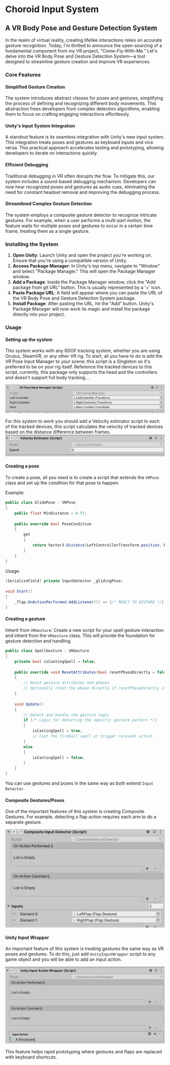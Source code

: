 # Choroid Input System
## A VR Body Pose and Gesture Detection System

In the realm of virtual reality, creating lifelike interactions relies on accurate gesture recognition. Today, I'm thrilled to announce the open-sourcing of a fundamental component from my VR project, "Come-Fly-With-Me." Let's delve into the VR Body Pose and Gesture Detection System—a tool designed to streamline gesture creation and improve VR experiences.

### Core Features

#### Simplified Gesture Creation
The system introduces abstract classes for poses and gestures, simplifying the process of defining and recognizing different body movements. This abstraction frees developers from complex detection algorithms, enabling them to focus on crafting engaging interactions effortlessly.

#### Unity's Input System Integration
A standout feature is its seamless integration with Unity's new input system. This integration treats poses and gestures as keyboard inputs and vice versa. This practical approach accelerates testing and prototyping, allowing developers to iterate on interactions quickly.

#### Efficient Debugging
Traditional debugging in VR often disrupts the flow. To mitigate this, our system includes a sound-based debugging mechanism. Developers can now hear recognized poses and gestures as audio cues, eliminating the need for constant headset removal and improving the debugging process.

#### Streamlined Complex Gesture Detection
The system employs a composite gesture detector to recognize intricate gestures. For example, when a user performs a multi-part motion, the feature waits for multiple poses and gestures to occur in a certain time frame, treating them as a single gesture.

### Installing the System

1. **Open Unity**: Launch Unity and open the project you're working on. Ensure that you're using a compatible version of Unity.
2. **Access Package Manager**: In Unity's top menu, navigate to "Window" and select "Package Manager." This will open the Package Manager window.
3. **Add a Package**: Inside the Package Manager window, click the "Add package from git URL" button. This is usually represented by a '+' icon.
4. **Paste Package URL**: A field will appear where you can paste the URL of the VR Body Pose and Gesture Detection System package.
5. **Install Package**: After pasting the URL, hit the "Add" button. Unity's Package Manager will now work its magic and install the package directly into your project.

### Usage

#### Setting up the system
This system works with any 6DOF tracking system, whether you are using Oculus, SteamVR, or any other VR rig. To start, all you have to do is add the VR Pose Input Manager to your scene; this script is a Singleton so it's preferred to be on your rig itself. Reference the tracked devices to this script, currently, this package only supports the head and the controllers and doesn't support full body tracking…

![image](https://raw.githubusercontent.com/rabeeqiblawi/Articles/master/choroid_input_system/1_HL2QWGYx6JSrrih5uPawUg.png)

For this system to work you should add a Velocity estimator script to each of the tracked devices, this script calculates the velocity of tracked devices based on the distance difference between frames.
![image](https://raw.githubusercontent.com/rabeeqiblawi/Articles/master/choroid_input_system/1_wA_tGkblA6RuqvjeB6ixQw.png)

#### Creating a pose
To create a pose, all you need is to create a script that extends the `VRPose` class and set up the condition for that pose to happen.

Example:
```csharp
public class GlidePose : VRPose
{
    public float MinDistance = 0.5f;

    public override bool PoseCondition
    {
        get
        {
            return Vector3.Distance(LeftControllerTransform.position, RightControllerTransform.position) > MinDistance;
        }
    }
}
```
Usage:
```csharp
[SerializeField] private InputDetector _glidingPose;

void Start()
{
    _flap.OnActionPerformed.AddListener(() => {/* REACT TO GESTURE */});
}
```

#### Creating a gesture
Inherit from `VRGesture`: Create a new script for your spell gesture interaction and inherit from the `VRGesture` class. This will provide the foundation for gesture detection and handling.

```csharp
public class SpellGesture : VRGesture
{
    private bool isCastingSpell = false;

    public override void ResetAttributes(bool resetPhaseDirectly = false)
    {
        // Reset gesture attributes and phases
        // Optionally reset the phase directly if resetPhaseDirectly is true
    }

    void Update()
    {
        // Detect and handle the gesture logic
        if (/* Logic for detecting the specific gesture pattern */)
        {
            isCastingSpell = true;
            // Cast the fireball spell or trigger relevant action
        }
        else
        {
            isCastingSpell = false;
        }
    }
}
```
You can use gestures and poses in the same way as both extend `Input Detector`.

#### Composite Gestures/Poses
One of the important features of this system is creating Composite Gestures. For example, detecting a flap action requires each arm to do a separate gesture.

![image](https://raw.githubusercontent.com/rabeeqiblawi/Articles/master/choroid_input_system/1_tOrV9p3guZE3xyylFHCbPA.png)

#### Unity Input Wrapper
An important feature of this system is treating gestures the same way as VR poses and gestures. To do this, just add `UnityInputWrapper` script to any game object and you will be able to add an input action.

![image](https://raw.githubusercontent.com/rabeeqiblawi/Articles/master/choroid_input_system/1_vzf14vevOIp8GqDx8ZOR0w.png)

This feature helps rapid prototyping where gestures and flaps are replaced with keyboard shortcuts.